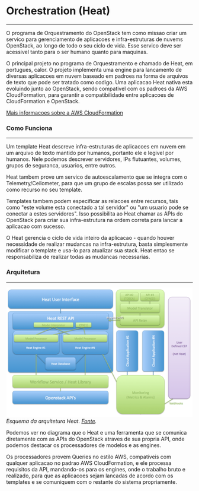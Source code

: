 # Orchestration (Heat)
---

O programa de Orquestramento do OpenStack tem como missao criar um servico para gerenciamento de aplicacoes e infra-estruturas de nuvems OpenStack, ao longo de todo o seu ciclo de vida. Esse servico deve ser acessivel tanto para o ser humano quanto para maquinas.

O principal projeto no programa de Orquestramento e chamado de Heat, em portugues, calor. O projeto implementa uma engine para lancamento de diversas aplicacoes em nuvem baseado em padroes na forma de arquivos de texto que pode ser tratado como codigo. Uma aplicacao Heat nativa esta evoluindo junto ao OpenStack, sendo compativel com os padroes da AWS CloudFormation, para garantir a compatibilidade entre aplicacoes de CloudFormation e OpenStack. 

[Mais informacoes sobre a AWS CloudFormation](http://docs.amazonwebservices.com/AWSCloudFormation/latest/APIReference/Welcome.html?r=7078)

### Como Funciona
---

Um template Heat descreve infra-estruturas de aplicacoes em nuvem em um arquivo de texto mantido por humanos, portanto ele e legivel por humanos. Nele podemos descrever servidores, IPs flutuantes, volumes, grupos de seguranca, usuarios, entre outros.

Heat tambem prove um servico de autoescalamento que se integra com o Telemetry/Ceilometer, para que um grupo de escalas possa ser utilizado como recurso no seu template.

Templates tambem podem especificar as relacoes entre recursos, tais como "este volume esta conectado a tal servidor" ou "um usuario pode se conectar a estes servidores". Isso possibilita ao Heat chamar as APIs do OpenStack para criar sua infra-estrutura na ordem correta para lancar a aplicacao com sucesso.

O Heat gerencia o ciclo de vida inteiro da aplicacao - quando houver necessidade de realizar mudancas na infra-estrutura, basta simplesmente modificar o template e usa-lo para atualizar sua stack. Heat entao se responsabiliza de realizar todas as mudancas necessarias.

### Arquitetura
---

![Arquitetura Heat](../../images/Heat-Arquitetura.png)
*Esquema da arquitetura Heat. [Fonte](https://wiki.openstack.org/wiki/Heat/Vision).*

Podemos ver no diagrama que o Heat e uma ferramenta que se comunica diretamente com as APIs do OpenStack atraves de sua propria API, onde podemos destacar os processadores de modelos e as engines.

Os processadores provem Queries no estilo AWS, compativeis com qualquer aplicacao no padrao AWS CloudFormation, e ele processa requisitos da API, mandando-os para os engines, onde o trabalho bruto e realizado, para que as aplicacoes sejam lancadas de acordo com os templates e se comuniquem com o restante do sistema propriamente.
